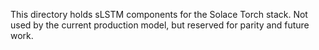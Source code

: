 This directory holds sLSTM components for the Solace Torch stack. Not used by the current production model, but reserved for parity and future work.
